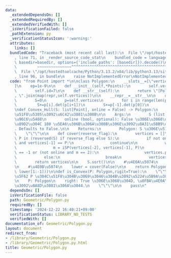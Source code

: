 ```yaml
---
data:
  _extendedDependsOn: []
  _extendedRequiredBy: []
  _extendedVerifiedWith: []
  _isVerificationFailed: false
  _pathExtension: py
  _verificationStatusIcon: ':warning:'
  attributes:
    links: []
  bundledCode: "Traceback (most recent call last):\n  File \"/opt/hostedtoolcache/Python/3.13.2/x64/lib/python3.13/site-packages/onlinejudge_verify/documentation/build.py\"\
    , line 71, in _render_source_code_stat\n    bundled_code = language.bundle(stat.path,\
    \ basedir=basedir, options={'include_paths': [basedir]}).decode()\n          \
    \         ~~~~~~~~~~~~~~~^^^^^^^^^^^^^^^^^^^^^^^^^^^^^^^^^^^^^^^^^^^^^^^^^^^^^^^^^^^^^^^^^^\n\
    \  File \"/opt/hostedtoolcache/Python/3.13.2/x64/lib/python3.13/site-packages/onlinejudge_verify/languages/python.py\"\
    , line 96, in bundle\n    raise NotImplementedError\nNotImplementedError\n"
  code: "from Point import *\n\nclass Polygon:\n    __slots__=[\"vertices\",\"id\"\
    ]\n    ep=1e-9\n\n    def __init__(self,*Points):\n        self.vertices=list(Points)\n\
    \        self.id=7\n\n    def __str__(self):\n        return \"[Polygon] \"+\"\
    , \".join(map(repr,self.vertices))\n\n    __repr__=__str__\n\n    def area(self):\n\
    \        S=0\n        p=self.vertices\n        for i in range(len(p)-1):\n   \
    \         S+=p[i].det(p[i+1])\n        S+=p[-1].det(p[0])\n        return abs(S)/2\n\
    \ndef Convex_Hull(S: list[Point], online = False) -> Polygon:\n    \"\"\" S \u306E\
    \u51F8\u5305\u3092\u6C42\u3081\u308B\n\n    Args:\n        S (list[Point]): \u70B9\
    \u96C6\u5408\n        online (bool, optional): False \u306E\u3068\u304D, \u5185\
    \u89D2\u304C 180 \u5EA6\u306B\u306A\u308B\u306E\u3092\u8A31\u5BB9\u3057\u306A\u3044\
    . Defaults to False.\n\n    Returns:\n        Polygon: S \u306E\u51F8\u5305\n\
    \    \"\"\"\n\n    def cover(reverse_flag):\n        vertices = []\n        for\
    \ P in (reversed(S) if reverse_flag else S):\n            if not online and vertices\
    \ and vertices[-1] == P:\n                continue\n\n            while len(vertices)>=2:\n\
    \                m = iSP(vertices[-2], vertices[-1], P)\n                if m\
    \ == -1 or (not online and m == 2):\n                    vertices.pop()\n    \
    \            else:\n                    break\n            vertices.append(P)\n\
    \        return vertices\n\n    S.sort()\n\n    #\u4E0A\u5074\n    upper = cover(True)\n\
    \n    #\u4E0B\u5074\n    lower = cover(False)\n\n    return Polygon(*(upper +\
    \ lower[1:-1]))\n\ndef is_Convex(P: Polygon,rigit=True):\n    \"\"\" \u591A\u89D2\
    \u5F62 P \u304C\u51F8\u304B\u3069\u3046\u304B\u3092\u5224\u5B9A\u3059\u308B.\n\
    \n    P: Polygon\n    right: True \u306E\u3068\u304D, \u8FBA\u4E0A\u306E\u70B9\
    \u3092\u8A8D\u3081\u306A\u3044.\n    \"\"\"\n\n    pass\n"
  dependsOn: []
  isVerificationFile: false
  path: Geometric/Polygon.py
  requiredBy: []
  timestamp: '2024-12-22 16:40:21+09:00'
  verificationStatus: LIBRARY_NO_TESTS
  verifiedWith: []
documentation_of: Geometric/Polygon.py
layout: document
redirect_from:
- /library/Geometric/Polygon.py
- /library/Geometric/Polygon.py.html
title: Geometric/Polygon.py
---
```

